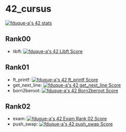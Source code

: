 # 42_cursus

[![fduque-a's 42 stats](https://badge42.vercel.app/api/v2/cli4i2e8c001108jt19bvwefz/stats?cursusId=21&coalitionId=237)](https://github.com/JaeSeoKim/badge42)

## Rank00
- libft:
[![fduque-a's 42 Libft Score](https://badge42.vercel.app/api/v2/cli4i2e8c001108jt19bvwefz/project/3063782)](https://github.com/JaeSeoKim/badge42)
## Rank01
- ft_printf:
[![fduque-a's 42 ft_printf Score](https://badge42.vercel.app/api/v2/cli4i2e8c001108jt19bvwefz/project/3080156)](https://github.com/JaeSeoKim/badge42)
- get_next_line:
[![fduque-a's 42 get_next_line Score](https://badge42.vercel.app/api/v2/cli4i2e8c001108jt19bvwefz/project/3083130)](https://github.com/JaeSeoKim/badge42)
- born2beroot:
[![fduque-a's 42 Born2beroot Score](https://badge42.vercel.app/api/v2/cli4i2e8c001108jt19bvwefz/project/3091227)](https://github.com/JaeSeoKim/badge42)
## Rank02
- exam:
[![fduque-a's 42 Exam Rank 02 Score](https://badge42.vercel.app/api/v2/cli4i2e8c001108jt19bvwefz/project/3099193)](https://github.com/JaeSeoKim/badge42)
- push_swap:
[![fduque-a's 42 push_swap Score](https://badge42.vercel.app/api/v2/cli4i2e8c001108jt19bvwefz/project/3125610)](https://github.com/JaeSeoKim/badge42)